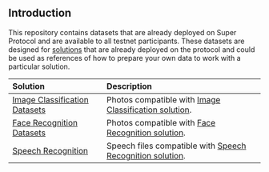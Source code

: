 ## Introduction

This repository contains datasets that are already deployed on Super Protocol and are available to all testnet participants. These datasets are designed for [solutions](https://github.com/Super-Protocol/solutions) that are already deployed on the protocol and could be used as references of how to prepare your own data to work with a particular solution.

|Solution|Description|
| :- | :- |
|[Image Classification Datasets](./Image%Classification%20Datasets)|Photos compatible with [Image Classification solution](https://github.com/Super-Protocol/solutions/tree/main/Image%20Classification).|
|[Face Recognition Datasets](./Face%20Recognition%20Datasets)|Photos compatible with [Face Recognition solution](https://github.com/Super-Protocol/solutions/tree/main/Face%20Recognition).|
|[Speech Recognition](./Speech%20Recognition)|Speech files compatible with [Speech Recognition solution](https://github.com/Super-Protocol/solutions/tree/main/Speech%20Recognition).|